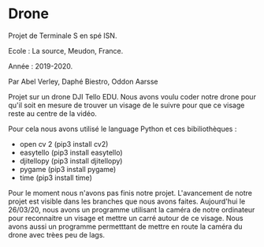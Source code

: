 # Drone
Projet de Terminale S en spé ISN. 

Ecole : La source, Meudon, France.

Année : 2019-2020.

Par Abel Verley, Daphé Biestro, Oddon Aarsse


Projet sur un drone DJI Tello EDU.
Nous avons voulu coder notre drone pour qu'il soit en mesure de trouver un visage de le suivre pour que ce visage reste au centre de la vidéo.

Pour cela nous avons utilisé le language Python et ces bibiliothèques :
- open cv 2 (pip3 install cv2)
- easytello (pip3 install easytello)
- djitellopy (pip3 install djitellopy)
- pygame (pip3 install pygame)
- time (pip3 install time)

Pour le moment nous n'avons pas finis notre projet. L'avancement de notre projet est visible dans les branches que nous avons faites. Aujourd'hui le 26/03/20, nous avons un programme utilisant la caméra de notre ordinateur pour reconnaitre un visage et mettre un carré autour de ce visage. Nous avons aussi un programme permetttant de mettre en route la caméra du drone avec trèes peu de lags.